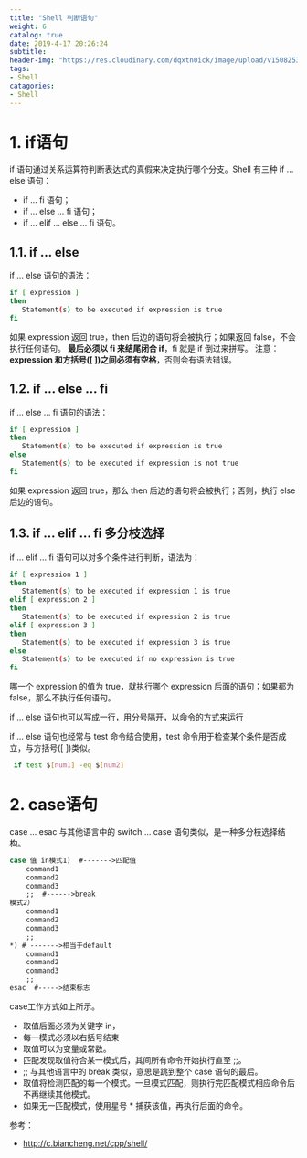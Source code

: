 ```yaml
---
title: "Shell 判断语句"
weight: 6
catalog: true
date: 2019-4-17 20:26:24
subtitle:
header-img: "https://res.cloudinary.com/dqxtn0ick/image/upload/v1508253812/header/cow.jpg"
tags:
- Shell
catagories:
- Shell
---
```


# 1. if语句

if 语句通过关系运算符判断表达式的真假来决定执行哪个分支。Shell 有三种 if ... else 语句：

- if ... fi 语句；
- if ... else ... fi 语句；
- if ... elif ... else ... fi 语句。

## 1.1. if ... else 

if ... else 语句的语法：

```bash
if [ expression ]
then
   Statement(s) to be executed if expression is true
fi
```

如果 expression 返回 true，then 后边的语句将会被执行；如果返回 false，不会执行任何语句。
**最后必须以 fi 来结尾闭合 if**，fi 就是 if 倒过来拼写。
注意：**expression 和方括号([ ])之间必须有空格**，否则会有语法错误。

## 1.2. if ... else ... fi 

if ... else ... fi 语句的语法：

```bash
if [ expression ]
then
   Statement(s) to be executed if expression is true
else
   Statement(s) to be executed if expression is not true
fi
```

如果 expression 返回 true，那么 then 后边的语句将会被执行；否则，执行 else 后边的语句。

## 1.3. if ... elif ... fi 多分枝选择

if ... elif ... fi 语句可以对多个条件进行判断，语法为：

```bash
if [ expression 1 ]
then
   Statement(s) to be executed if expression 1 is true
elif [ expression 2 ]
then
   Statement(s) to be executed if expression 2 is true
elif [ expression 3 ]
then
   Statement(s) to be executed if expression 3 is true
else
   Statement(s) to be executed if no expression is true
fi
```

哪一个 expression 的值为 true，就执行哪个 expression 后面的语句；如果都为 false，那么不执行任何语句。

if ... else 语句也可以写成一行，用分号隔开，以命令的方式来运行

if ... else 语句也经常与 test 命令结合使用，test 命令用于检查某个条件是否成立，与方括号([ ])类似。  

```bash
 if test $[num1] -eq $[num2]
```

# 2. case语句

case ... esac 与其他语言中的 switch ... case 语句类似，是一种多分枝选择结构。

```bash
case 值 in模式1)  #------->匹配值
    command1
    command2
    command3
    ;;  #------>break
模式2）
    command1
    command2
    command3
    ;;
*) # ------->相当于default
    command1
    command2
    command3
    ;;
esac  #----->结束标志
```

case工作方式如上所示。

- 取值后面必须为关键字 in，
- 每一模式必须以右括号结束
- 取值可以为变量或常数。
- 匹配发现取值符合某一模式后，其间所有命令开始执行直至 ;;。
- ;; 与其他语言中的 break 类似，意思是跳到整个 case 语句的最后。
- 取值将检测匹配的每一个模式。一旦模式匹配，则执行完匹配模式相应命令后不再继续其他模式。
- 如果无一匹配模式，使用星号 * 捕获该值，再执行后面的命令。



参考：

- http://c.biancheng.net/cpp/shell/